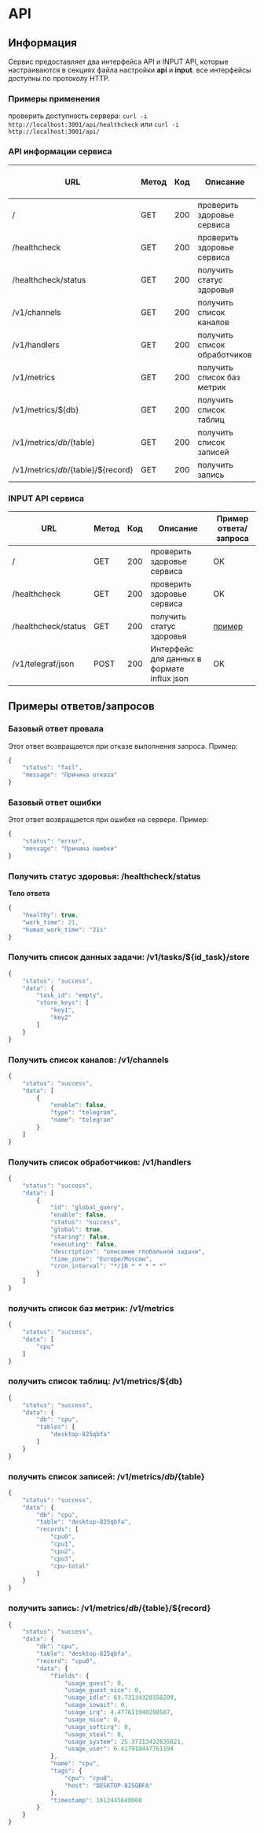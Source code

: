 # API

## Информация

Сервис предоставляет два интерфейса API и INPUT API, которые настраиваются в секциях файла настройки **api** и **input**. все интерфейсы доступны по протоколу HTTP.

### Примеры применения

проверить доступность сервера: `curl -i http://localhost:3001/api/healthcheck` или `curl -i http://localhost:3001/api/`  

### API информации сервиса

| URL | Метод | Код | Описание | Пример ответа/запроса |
| ----- | ----- | ----- | ----- | ----- |
| / | GET | 200 | проверить здоровье сервиса | OK |
| /healthcheck | GET | 200 | проверить здоровье сервиса | OK |
| /healthcheck/status | GET | 200 | получить статус здоровья | [пример](#v1_status) |
| /v1/channels | GET | 200 | получить список каналов | [пример](#v1_channels) |
| /v1/handlers | GET | 200 | получить список обработчиков | [пример](#v1_handlers) |
| /v1/metrics | GET | 200 | получить список баз метрик | [пример](#v1_metrics) |
| /v1/metrics/${db} | GET | 200 | получить список таблиц  | [пример](#v1_metrics_db) |
| /v1/metrics/${db}/${table} | GET | 200 | получить список записей | [пример](#v1_metrics_db_table) |
| /v1/metrics/${db}/${table}/${record} | GET | 200 | получить запись | [пример](#v1_metrics_db_table_record) |

### INPUT API сервиса

| URL | Метод | Код | Описание | Пример ответа/запроса |
| ----- | ----- | ----- | ----- | ----- |
| / | GET | 200 | проверить здоровье сервиса | OK |
| /healthcheck | GET | 200 | проверить здоровье сервиса | OK |
| /healthcheck/status | GET | 200 | получить статус здоровья | [пример](#v1_status) |
| /v1/telegraf/json | POST | 200 | Интерфейс для данных в формате influx json | OK |

## Примеры ответов/запросов

### Базовый ответ провала

Этот ответ возвращается при отказе выполнения запроса. Пример:

```js
{
    "status": "fail",
    "message": "Причина отказа"
}
```

### Базовый ответ ошибки

Этот ответ возвращается при ошибке на сервере. Пример:

```js
{
    "status": "error",
    "message": "Причина ошибки"
}
```

### <a name="v1_status"></a> Получить статус здоровья: /healthcheck/status

**Тело ответа**

```js
{
    "healthy": true,
    "work_time": 21,
    "human_work_time": "21s"
}
```

### <a name="v1_tasks_store"></a> Получить список данных задачи: /v1/tasks/${id_task}/store
```js
{
    "status": "success",
    "data": {
        "task_id": "empty",
        "store_keys": [
            "key1",
            "key2"
        ]
    }
}
```

### <a name="v1_channels"></a> Получить список каналов: /v1/channels

```js
{
    "status": "success",
    "data": [
        {
            "enable": false,
            "type": "telegram",
            "name": "telegram"
        }
    ]
}
```

### <a name="v1_handlers"></a> Получить список обработчиков: /v1/handlers

```js
{
    "status": "success",
    "data": [
        {
            "id": "global_query",
            "enable": false,
            "status": "success",
            "global": true,
            "staring": false,
            "executing": false,
            "description": "описание глобальной задачи",
            "time_zone": "Europe/Moscow",
            "cron_interval": "*/10 * * * * *"
        }
    ]
}
```

### <a name="v1_metrics"></a> получить список баз метрик: /v1/metrics

```js
{
    "status": "success",
    "data": [
        "cpu"
    ]
}
```

### <a name="v1_metrics_db"></a> получить список таблиц: /v1/metrics/${db}

```js
{
    "status": "success",
    "data": {
        "db": "cpu",
        "tables": [
            "desktop-825qbfa"
        ]
    }
}
```

### <a name="v1_metrics_db_table"></a> получить список записей: /v1/metrics/${db}/${table}

```js
{
    "status": "success",
    "data": {
        "db": "cpu",
        "table": "desktop-825qbfa",
        "records": [
            "cpu0",
            "cpu1",
            "cpu2",
            "cpu3",
            "cpu-total"
        ]
    }
}
```

### <a name="v1_metrics_db_table_record"></a> получить запись: /v1/metrics/${db}/${table}/${record}

```js
{
    "status": "success",
    "data": {
        "db": "cpu",
        "table": "desktop-825qbfa",
        "record": "cpu0",
        "data": {
            "fields": {
                "usage_guest": 0,
                "usage_guest_nice": 0,
                "usage_idle": 63.73134328358209,
                "usage_iowait": 0,
                "usage_irq": 4.477611940298507,
                "usage_nice": 0,
                "usage_softirq": 0,
                "usage_steal": 0,
                "usage_system": 25.37313432835821,
                "usage_user": 6.417910447761194
            },
            "name": "cpu",
            "tags": {
                "cpu": "cpu0",
                "host": "DESKTOP-825QBFA"
            },
            "timestamp": 1612445640000
        }
    }
}
```
